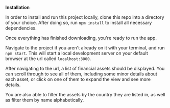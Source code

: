 **Installation**

In order to install and run this project locally, clone this repo into a directory of your choice. After doing so, run `npm install` to install all necessary dependencies.

Once everything has finished downloading, you're ready to run the app.

Navigate to the project if you aren't already on it with your terminal, and run `npm start`. This will start a local development server on your default browser at the url called `localhost:3000`.

After navigating to the url, a list of financial assets should be displayed. You can scroll through to see all of them, including some minor details about each asset, or click on one of them to expand the view and see more details.

You are also able to filter the assets by the country they are listed in, as well as filter them by name alphabetically.

